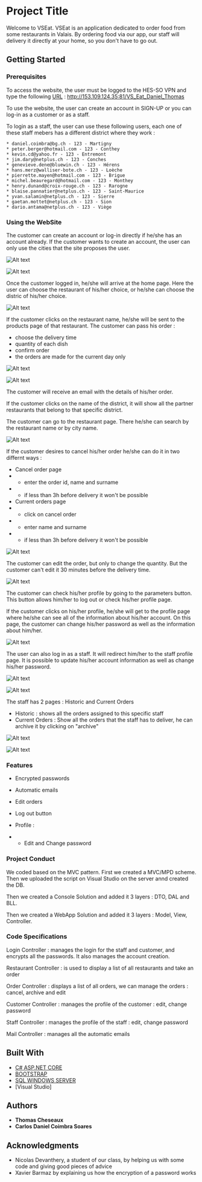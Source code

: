 # Project Title

Welcome to VSEat. VSEat is an application dedicated to order food from some restaurants in Valais. 
By ordering food via our app, our staff will delivery it directly at your home, so you don't have to go out.


## Getting Started


### Prerequisites

To access the website, the user must be logged to the HES-SO VPN and type the following [URL](http://153.109.124.35:81/VS_Eat_Daniel_Thomas) : http://153.109.124.35:81/VS_Eat_Daniel_Thomas

To use the website, the user can create an account in SIGN-UP or you can log-in as a customer or as a staff.

To login as a staff, the user can use these following users, each one of these staff mebers has a different district where they work :

```
* daniel.coimbra@bg.ch - 123 - Martigny
* peter.berger@hotmail.com - 123 - Conthey
* kevin.cd@yahoo.fr - 123 - Entremont
* jim.dary@netplus.ch - 123 - Conches
* genevieve.dene@bluewin.ch - 123 - Hérens
* hans.merz@walliser-bote.ch - 123 - Loèche
* pierrette.mayen@hotmail.com - 123 - Brigue
* michel.beauregard@hotmail.com - 123 - Monthey
* henry.dunand@croix-rouge.ch - 123 - Rarogne
* blaise.pannatier@netplus.ch - 123 - Saint-Maurice
* yvan.salamin@netplus.ch - 123 - Sierre
* gaetan.mottet@netplus.ch - 123 - Sion
* dario.antama@netplus.ch - 123 - Viège
```


### Using the WebSite

The customer can create an account or log-in directly if he/she has an account already.
If the customer wants to create an account, the user can only use the cities that the site proposes the user.


![Alt text](https://github.com/DanielCoimbra21/Vs_Eats/blob/dev/ImagesReadMe/loginPage.png?raw=true "Title")

![Alt text](https://github.com/DanielCoimbra21/Vs_Eats/blob/dev/ImagesReadMe/Sign-in.png?raw=true "Title")

Once the customer logged in, he/she will arrive at the home page. Here the user can choose the restaurant of his/her choice, or he/she can choose the distric of his/her choice.

![Alt text](https://github.com/DanielCoimbra21/Vs_Eats/blob/dev/ImagesReadMe/RestaurantHomePage.png?raw=true "Title")

If the customer clicks on the restaurant name, he/she will be sent to the products page of that restaurant. The customer can pass his order : 
* choose the delivery time
* quantity of each dish
* confirm order
* the orders are made for the current day only

![Alt text](https://github.com/DanielCoimbra21/Vs_Eats/blob/dev/ImagesReadMe/screenshotCustomer/chooseDishes.png?raw=true "Title")


![Alt text](https://github.com/DanielCoimbra21/Vs_Eats/blob/dev/ImagesReadMe/screenshotCustomer/passYourCommand.png?raw=true "Title")


The customer will receive an email with the details of his/her order. 

If the customer clicks on the name of the district, it will show all the partner restaurants that belong to that specific district.

The customer can go to the restaurant page. There he/she can search by the restaurant name or by city name.


![Alt text](https://github.com/DanielCoimbra21/Vs_Eats/blob/dev/ImagesReadMe/screenshotCustomer/indexRestaurant1.png?raw=true "Title")

If the customer desires to cancel his/her order he/she can do it in two differnt ways :

* Cancel order page
* * enter the order id, name and surname
* * if less than 3h before delivery it won't be possible
* Current orders page
* * click on cancel order 
* * enter name and surname 
* * if less than 3h before delivery it won't be possible


![Alt text](https://github.com/DanielCoimbra21/Vs_Eats/blob/dev/ImagesReadMe/screenshotCustomer/cancelOrder.png?raw=true "Title")


The customer can edit the order, but only to change the quantity. But the customer can't edit it 30 minutes before the delivery time.


![Alt text](https://github.com/DanielCoimbra21/Vs_Eats/blob/dev/ImagesReadMe/screenshotCustomer/editQuantityOrder.png?raw=true "Title")

The customer can check his/her profile by going to the parameters button. This button allows him/her to log out or check his/her profile page.

If the customer clicks on his/her profile, he/she will get to the profile page where he/she can see all of the information about his/her account.
On this page, the customer can change his/her password as well as the information about him/her.


![Alt text](https://github.com/DanielCoimbra21/Vs_Eats/blob/dev/ImagesReadMe/screenshotCustomer/customerProfile.png?raw=true "Title")

The user can also log in as a staff. It will redirect him/her to the staff profile page. It is possible to update his/her account information as well as change his/her password.


![Alt text](https://github.com/DanielCoimbra21/Vs_Eats/blob/dev/ImagesReadMe/loginStaff.png?raw=true "Title")


![Alt text](https://github.com/DanielCoimbra21/Vs_Eats/blob/dev/ImagesReadMe/screenshotStaff/staffProfile.png?raw=true "Title")

The staff has 2 pages : Historic and Current Orders

* Historic : shows all the orders assigned to this specific staff
* Current Orders : Show all the orders that the staff has to deliver, he can archive it by clicking on "archive"


![Alt text](https://github.com/DanielCoimbra21/Vs_Eats/blob/dev/ImagesReadMe/screenshotStaff/staffHistoric.png?raw=true "Title")


![Alt text](https://github.com/DanielCoimbra21/Vs_Eats/blob/dev/ImagesReadMe/screenshotStaff/staffOrders.png?raw=true "Title")

### Features
* Encrypted passwords

* Automatic emails

* Edit orders 

* Log out button

* Profile : 
* * Edit and Change password


### Project Conduct

We coded based on the MVC pattern.
First we created a MVC/MPD scheme. 
Then we uploaded the script on Visual Studio on the server annd created the DB.

Then we created a Console Solution and added it 3 layers : DTO, DAL and BLL.

Then we created a WebApp Solution and added it 3 layers : Model, View, Controller.

### Code Specifications

Login Controller : manages the login for the staff and customer, and encrypts all the passwords. It also manages the account creation.

Restaurant Controller : is used to display a list of all restaurants and take an order

Order Controller : displays a list of all orders, we can manage the orders : cancel, archive and edit

Customer Controller : manages the profile of the customer : edit, change password

Staff Controller : manages the profile of the staff : edit, change password

Mail Controller : manages all the automatic emails


## Built With

* [C# ASP.NET CORE](https://docs.microsoft.com/en-us/aspnet/core/?view=aspnetcore-6.0)
* [BOOTSTRAP](https://getbootstrap.com/docs/4.3/getting-started/introduction/) 
* [SQL WINDOWS SERVER](https://docs.microsoft.com/en-us/troubleshoot/sql/general/use-sql-server-in-windows)
* [Visual Studio]


## Authors

* **Thomas Cheseaux**
* **Carlos Daniel Coimbra Soares**

## Acknowledgments

* Nicolas Devanthery, a student of our class, by helping us with some code and giving good pieces of advice
* Xavier Barmaz by explaining us how the encryption of a password works